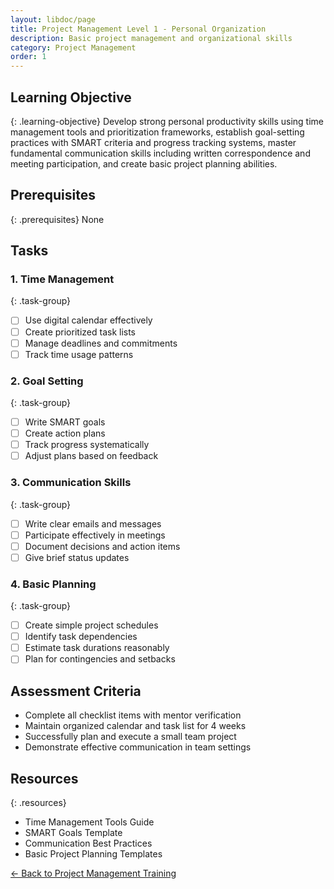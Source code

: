 ```yaml
---
layout: libdoc/page
title: Project Management Level 1 - Personal Organization
description: Basic project management and organizational skills
category: Project Management
order: 1
---
```


## Learning Objective
{: .learning-objective}
Develop strong personal productivity skills using time management tools and prioritization frameworks, establish goal-setting practices with SMART criteria and progress tracking systems, master fundamental communication skills including written correspondence and meeting participation, and create basic project planning abilities.

## Prerequisites
{: .prerequisites}
None

## Tasks

### 1. Time Management
{: .task-group}
- [ ] Use digital calendar effectively
- [ ] Create prioritized task lists
- [ ] Manage deadlines and commitments
- [ ] Track time usage patterns

### 2. Goal Setting
{: .task-group}
- [ ] Write SMART goals
- [ ] Create action plans
- [ ] Track progress systematically
- [ ] Adjust plans based on feedback

### 3. Communication Skills
{: .task-group}
- [ ] Write clear emails and messages
- [ ] Participate effectively in meetings
- [ ] Document decisions and action items
- [ ] Give brief status updates

### 4. Basic Planning
{: .task-group}
- [ ] Create simple project schedules
- [ ] Identify task dependencies
- [ ] Estimate task durations reasonably
- [ ] Plan for contingencies and setbacks

## Assessment Criteria
- Complete all checklist items with mentor verification
- Maintain organized calendar and task list for 4 weeks
- Successfully plan and execute a small team project
- Demonstrate effective communication in team settings

## Resources
{: .resources}
- Time Management Tools Guide
- SMART Goals Template
- Communication Best Practices
- Basic Project Planning Templates

[← Back to Project Management Training](../)